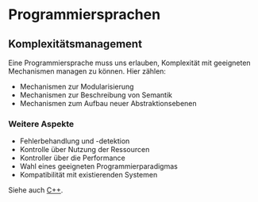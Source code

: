 # Programmiersprachen

## Komplexitätsmanagement

Eine Programmiersprache muss uns erlauben, Komplexität mit geeigneten
Mechanismen managen zu können. Hier zählen:

- Mechanismen zur Modularisierung
- Mechanismen zur Beschreibung von Semantik
- Mechanismen zum Aufbau neuer Abstraktionsebenen

### Weitere Aspekte

- Fehlerbehandlung und -detektion
- Kontrolle über Nutzung der Ressourcen
- Kontroller über die Performance
- Wahl eines geeigneten Programmierparadigmas
- Kompatibilität mit existierenden Systemen

Siehe auch [C++](/?page=docs-cpp-basics.md).